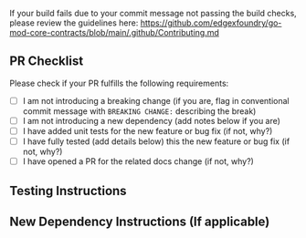 <!-- Expected Commit Message Description (imported automatically by GitHub) -->
<!-- Must conform to [conventional commits guidelines](https://github.com/edgexfoundry/go-mod-core-contracts/blob/main/.github/Contributing.md) -->
<!-- Expected Commit message must contain Closes/Fixes #IssueNumber statement when there is a related issue -->

<!-- Add additional detailed description of need for change if no related issue -->

If your build fails due to your commit message not passing the build checks, please review the guidelines here: https://github.com/edgexfoundry/go-mod-core-contracts/blob/main/.github/Contributing.md

## PR Checklist
Please check if your PR fulfills the following requirements:

- [ ] I am not introducing a breaking change (if you are, flag in conventional commit message with `BREAKING CHANGE:` describing the break)
- [ ] I am not introducing a new dependency (add notes below if you are)
- [ ] I have added unit tests for the new feature or bug fix (if not, why?)
- [ ] I have fully tested (add details below) this the new feature or bug fix (if not, why?)
- [ ] I have opened a PR for the related docs change (if not, why?)
  <link to docs PR>

## Testing Instructions
<!-- How can the reviewers test your change? -->

## New Dependency Instructions (If applicable)
<!-- Please follow [vetting instructions](https://wiki.edgexfoundry.org/display/FA/Vetting+Process+for+3rd+Party+Dependencies) and place results here -->